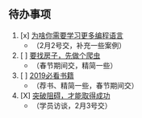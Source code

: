 ## 待办事项

1. [x] [为啥你需要学习更多编程语言](https://blog.usejournal.com/why-you-need-to-learn-more-programming-languages-9160d609eac3) 
    - （2月2号交，补充一些案例）
2. [ ] [要找房子，先做个爬虫](https://towardsdatascience.com/looking-for-a-house-build-a-web-scraper-to-help-you-5ab25badc83e) 
    - （春节期间交，精简一些）
3. [ ] [2019必看书籍](https://medium.com/s/story/if-you-only-read-a-few-books-in-2019-read-these-4533f41fe1d4)  
    - （荐书、精简一些，春节期间交）
4. [X] [突破阻碍，才能取得成功](https://blog.udacity.com/2017/04/overcoming-obstacles-career-change.html) 
    - （学员访谈，2月3号交）
